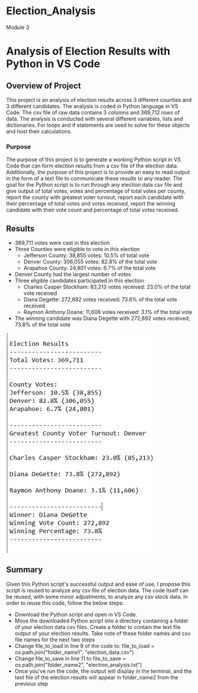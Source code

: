 # Election_Analysis
Module 3
# Analysis of Election Results with Python in VS Code
## Overview of Project
This project is an analysis of election results across 3 different counties and 3 different candidates. The analysis is coded in Python language in VS Code. The csv file of raw data contains 3 columns and 369,712 rows of data. The analysis is conducted with several different variables, lists and dictionaries. For loops and if statements are used to solve for these objects and host their calculations.
### Purpose
The purpose of this project is to generate a working Python script in VS Code that can form election results from a csv file of the election data. Additionally, the purpose of this project is to provide an easy to read output in the form of a text file to communicate these results to any reader. The goal for the Python script is to run through any election data csv file and give output of total votes, votes and percentage of total votes per county, report the county with greatest voter turnout, report each candidate with their percentage of total votes and votes received, report the winning candidate with their vote count and percentage of total votes received.
## Results
* 369,711 votes were cast in this election
* Three Counties were eligible to vote in this election
  * Jefferson County: 38,855 votes: 10.5% of total vote
  * Denver County: 306,055 votes: 82.8% of the total vote
  * Arapahoe County: 24,801 votes: 6.7% of the total vote
* Denver County had the largest number of votes
* Three eligible candidates participated in this election
  *  Charles Casper Stockham: 83,213 votes received: 23.0% of the total vote received
  *  Diana Degette: 272,892 votes received: 73.8% of the total vote received
  *  Raymon Anthony Doane: 11,606 votes received: 3.1% of the total vote
* The winning candidate was Diana Degette with 272,892 votes received; 73.8% of the total vote

![](analysis/election_analysis%20(2).png)
## Summary
Given this Python script's successful output and ease of use, I propose this script is reused to analyze any csv file of election data. The code itself can be reused, with some minor adjustments, to analyze any csv stock data. In order to reuse this code, follow the below steps:
* Download the Python script and open in VS Code.
* Move the downloaded Python script into a directory containing a folder of your election data csv files. Create a folder to contain the text file output of your election results. Take note of these folder names and csv file names for the next two steps
* Change file_to_load in line 9 of the code to: file_to_load = os.path.join("folder_name1", "election_data.csv")
* Change file_to_save in line 11 to file_to_save = os.path.join("folder_name2", "election_analysis.txt")
* Once you've run the code, the output will display in the terminal, and the text file of the election results will appear in folder_name2 from the previous step
